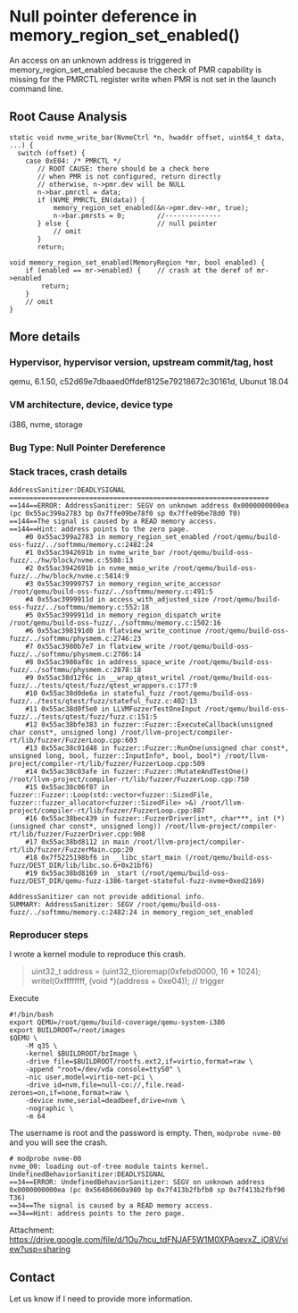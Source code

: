 # Null pointer deference in memory_region_set_enabled()

An access on an unknown address is triggered in memory_region_set_enabled
because the check of PMR capability is missing for the PMRCTL register write
when PMR is not set in the launch command line.

## Root Cause Analysis

```
static void nvme_write_bar(NvmeCtrl *n, hwaddr offset, uint64_t data, ...) {
  switch (offset) {
    case 0xE04: /* PMRCTL */
       // ROOT CAUSE: there should be a check here
       // when PMR is not configured, return directly
       // otherwise, n->pmr.dev will be NULL
       n->bar.pmrctl = data;
       if (NVME_PMRCTL_EN(data)) {
           memory_region_set_enabled(&n->pmr.dev->mr, true);
           n->bar.pmrsts = 0;        //--------------
       } else {                      // null pointer
           // omit
       }
       return;

void memory_region_set_enabled(MemoryRegion *mr, bool enabled) {
    if (enabled == mr->enabled) {    // crash at the deref of mr->enabled
        return;
    }
    // omit
}
```


## More details

### Hypervisor, hypervisor version, upstream commit/tag, host

qemu, 6.1.50, c52d69e7dbaaed0ffdef8125e79218672c30161d, Ubunut 18.04

### VM architecture, device, device type

i386, nvme, storage

### Bug Type: Null Pointer Dereference

### Stack traces, crash details

```
AddressSanitizer:DEADLYSIGNAL
=================================================================
==144==ERROR: AddressSanitizer: SEGV on unknown address 0x0000000000ea (pc 0x55ac399a2783 bp 0x7ffe09be78f0 sp 0x7ffe09be78d0 T0)
==144==The signal is caused by a READ memory access.
==144==Hint: address points to the zero page.
    #0 0x55ac399a2783 in memory_region_set_enabled /root/qemu/build-oss-fuzz/../softmmu/memory.c:2482:24
    #1 0x55ac3942691b in nvme_write_bar /root/qemu/build-oss-fuzz/../hw/block/nvme.c:5588:13
    #2 0x55ac3942691b in nvme_mmio_write /root/qemu/build-oss-fuzz/../hw/block/nvme.c:5814:9
    #3 0x55ac39999757 in memory_region_write_accessor /root/qemu/build-oss-fuzz/../softmmu/memory.c:491:5
    #4 0x55ac3999911d in access_with_adjusted_size /root/qemu/build-oss-fuzz/../softmmu/memory.c:552:18
    #5 0x55ac3999911d in memory_region_dispatch_write /root/qemu/build-oss-fuzz/../softmmu/memory.c:1502:16
    #6 0x55ac398191d0 in flatview_write_continue /root/qemu/build-oss-fuzz/../softmmu/physmem.c:2746:23
    #7 0x55ac3980b7e7 in flatview_write /root/qemu/build-oss-fuzz/../softmmu/physmem.c:2786:14
    #8 0x55ac3980af8c in address_space_write /root/qemu/build-oss-fuzz/../softmmu/physmem.c:2878:18
    #9 0x55ac38d12f6c in __wrap_qtest_writel /root/qemu/build-oss-fuzz/../tests/qtest/fuzz/qtest_wrappers.c:177:9
    #10 0x55ac38d0de6a in stateful_fuzz /root/qemu/build-oss-fuzz/../tests/qtest/fuzz/stateful_fuzz.c:402:13
    #11 0x55ac38d0f5e0 in LLVMFuzzerTestOneInput /root/qemu/build-oss-fuzz/../tests/qtest/fuzz/fuzz.c:151:5
    #12 0x55ac38bfe383 in fuzzer::Fuzzer::ExecuteCallback(unsigned char const*, unsigned long) /root/llvm-project/compiler-rt/lib/fuzzer/FuzzerLoop.cpp:603
    #13 0x55ac38c01d48 in fuzzer::Fuzzer::RunOne(unsigned char const*, unsigned long, bool, fuzzer::InputInfo*, bool, bool*) /root/llvm-project/compiler-rt/lib/fuzzer/FuzzerLoop.cpp:509
    #14 0x55ac38c03afe in fuzzer::Fuzzer::MutateAndTestOne() /root/llvm-project/compiler-rt/lib/fuzzer/FuzzerLoop.cpp:750
    #15 0x55ac38c06f87 in fuzzer::Fuzzer::Loop(std::vector<fuzzer::SizedFile, fuzzer::fuzzer_allocator<fuzzer::SizedFile> >&) /root/llvm-project/compiler-rt/lib/fuzzer/FuzzerLoop.cpp:887
    #16 0x55ac38bec439 in fuzzer::FuzzerDriver(int*, char***, int (*)(unsigned char const*, unsigned long)) /root/llvm-project/compiler-rt/lib/fuzzer/FuzzerDriver.cpp:908
    #17 0x55ac38bd8112 in main /root/llvm-project/compiler-rt/lib/fuzzer/FuzzerMain.cpp:20
    #18 0x7f5225198bf6 in __libc_start_main (/root/qemu/build-oss-fuzz/DEST_DIR/lib/libc.so.6+0x21bf6)
    #19 0x55ac38bd8169 in _start (/root/qemu/build-oss-fuzz/DEST_DIR/qemu-fuzz-i386-target-stateful-fuzz-nvme+0xed2169)

AddressSanitizer can not provide additional info.
SUMMARY: AddressSanitizer: SEGV /root/qemu/build-oss-fuzz/../softmmu/memory.c:2482:24 in memory_region_set_enabled

```

### Reproducer steps

I wrote a kernel module to reproduce this crash.
>uint32_t address = (uint32_t)ioremap(0xfebd0000, 16 * 1024);
>writel(0xffffffff, (void *)(address + 0xe04)); // trigger

Execute
```
#!/bin/bash
export QEMU=/root/qemu/build-coverage/qemu-system-i386
export BUILDROOT=/root/images
$QEMU \
    -M q35 \
    -kernel $BUILDROOT/bzImage \
    -drive file=$BUILDROOT/rootfs.ext2,if=virtio,format=raw \
    -append "root=/dev/vda console=ttyS0" \
    -nic user,model=virtio-net-pci \
    -drive id=nvm,file=null-co://,file.read-zeroes=on,if=none,format=raw \
    -device nvme,serial=deadbeef,drive=nvm \
    -nographic \
    -m 64
```

The username is root and the password is empty.
Then, `modprobe nvme-00` and you will see the crash.

```
# modprobe nvme-00
nvme_00: loading out-of-tree module taints kernel.
UndefinedBehaviorSanitizer:DEADLYSIGNAL
==34==ERROR: UndefinedBehaviorSanitizer: SEGV on unknown address 0x0000000000ea (pc 0x56486060a980 bp 0x7f413b2fbfb0 sp 0x7f413b2fbf90 T36)
==34==The signal is caused by a READ memory access.
==34==Hint: address points to the zero page.
```

Attachment: https://drive.google.com/file/d/1Ou7hcu_tdFNJAF5W1M0XPAqevxZ_jO8V/view?usp=sharing


## Contact

Let us know if I need to provide more information.
